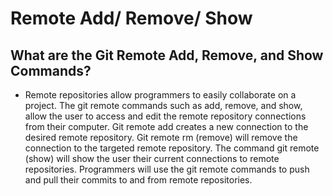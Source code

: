 # Remote Add/ Remove/ Show
## What are the Git Remote Add, Remove, and Show Commands?

- Remote repositories allow programmers to easily collaborate on a project. The git remote commands such as add, remove, and show, allow the user to access and edit the remote repository connections from their computer. Git remote add creates a new connection to the desired remote repository. Git remote rm (remove) will remove the connection to the targeted remote repository. The command git remote (show) will show the user their current connections to remote repositories. Programmers will use the git remote commands to push and pull their commits to and from remote repositories.
